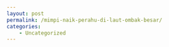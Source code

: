 ```yaml
---
layout: post
permalink: /mimpi-naik-perahu-di-laut-ombak-besar/
categories:
    - Uncategorized
---
```


